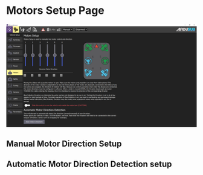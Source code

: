 # Motors Setup Page

<img src="/images/reference/reference-ardusub-motors.png" class="img-responsive img-center" style="max-height:600px;">

## Manual Motor Direction Setup

## Automatic Motor Direction Detection setup
